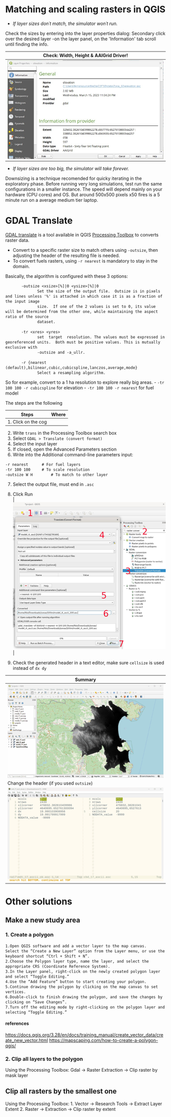 # Matching and scaling rasters in QGIS

- _If layer sizes don´t match, the simulator won´t run._

Check the sizes by entering into the layer properties dialog: Secondary click over the desired layer -on the layer panel, on the 'Information' tab scroll until finding the info.

| Check: Width, Height & AAIGrid Driver! |
| --- |
| <img src="img/layer_properties.jpg" alt='cannot load image' > |

- _If layer sizes are too big, the simulator will take forever._

Downsizing is a technique recomended for quicky iterating in the exploratory phase. Before running very long simulations, test run the same configurations in a smaller instance. The speed will depend mainly on your hardware (CPU cores) and OS.
But around 500x500 pixels x50 fires is a 5 minute run on a average medium tier laptop.

# GDAL Translate
[GDAL translate](https://gdal.org/programs/gdal_translate.html#gdal-translate) is a tool available in QGIS [Processing Toolbox](https://docs.qgis.org/3.28/en/docs/user_manual/processing/toolbox.html) to converts raster data.

- Convert to a specific raster size to match others using `-outsize`, then adjusting the header of the resulting file is needed.
- To convert fuels rasters, using `-r nearest` is mandatory to stay in the domain.

Basically, the algorithm is configured with these 3 options:
```
       -outsize <xsize>[%]|0 <ysize>[%]|0
              Set the size of the output file.  Outsize is in pixels and lines unless '%' is attached in which case it is as a fraction of the input image
              size.  If one of the 2 values is set to 0, its value will be determined from the other one, while maintaining the aspect ratio of the source
              dataset.

       -tr <xres> <yres>
              set  target  resolution. The values must be expressed in georeferenced units.  Both must be positive values. This is mutually exclusive with
              -outsize and -a_ullr.

       -r {nearest (default),bilinear,cubic,cubicspline,lanczos,average,mode}
              Select a resampling algorithm.
```
So for example, convert to a 1 ha resolution to explore really big areas.
	- `-tr 100 100 -r cubicspline` for elevation
	- `-tr 100 100 -r nearest` for fuel model

The steps are the following

| Steps | Where |
| --- | --- |
| 1. Click on the cog  
2. Write `trans` in the Processing Toolbox search box  
3. Select `GDAL > Translate (convert format)`  
4. Select the input layer  
5. If closed, open the Advanced Parameters section  
6. Write into the Additional command-line parameters input:  
```
-r nearest 		# For fuel layers
-tr 100 100		# To scale resolution
-outsize W H 		# To match to other layer
```
7. Select the output file, must end in `.asc`  
8. Click Run  
| <img src="img/gdalTranslate_in_QGIS.jpg" alt='cannot load image' > |

9. Check the generated header in a text editor, make sure `cellsize` is used instead of `dx dy`

| Summary |
| --- |
| <img src="img/raster_translate.gif" alt='cannot load image' > |
| Change the header (if you used `outsize`)|
| <img src="img/raster_translate_ascHeaderMod.gif" alt='cannot load image' > |

# Other solutions
## Make a new study area
### 1. Create a polygon

    1.Open QGIS software and add a vector layer to the map canvas.
    Select the “Create a New Layer” option from the Layer menu, or use the keyboard shortcut “Ctrl + Shift + N”.
    2.Choose the Polygon layer type, name the layer, and select the appropriate CRS (Coordinate Reference System).
    3.In the Layer panel, right-click on the newly created polygon layer and select “Toggle Editing.”
    4.Use the “Add Feature” button to start creating your polygon.
    5.Continue drawing the polygon by clicking on the map canvas to set vertices.
    6.Double-click to finish drawing the polygon, and save the changes by clicking on “Save Changes”.
    7.Turn off the editing mode by right-clicking on the polygon layer and selecting “Toggle Editing.”

#### references
https://docs.qgis.org/3.28/en/docs/training_manual/create_vector_data/create_new_vector.html
https://mapscaping.com/how-to-create-a-polygon-qgis/

### 2. Clip all layers to the polygon
Using the Processing Toolbox:
	Gdal -> Raster Extraction -> Clip raster by mask layer

## Clip all rasters by the smallest one
Using the Processing Toolbox:
	1. Vector -> Research Tools -> Extract Layer Extent
	2. Raster -> Extraction -> Clip raster by extent

